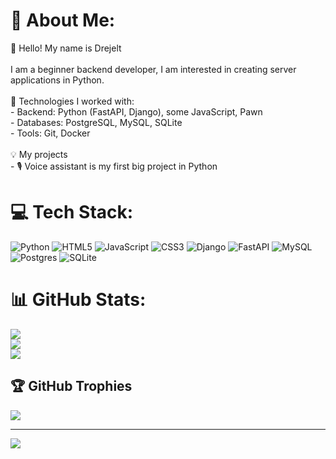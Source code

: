 # 💫 About Me:
👋 Hello! My name is Drejelt<br><br>I am a beginner backend developer, I am interested in creating server applications in Python.<br><br>🔹 Technologies I worked with:<br>- Backend: Python (FastAPI, Django), some JavaScript, Pawn<br>- Databases: PostgreSQL, MySQL, SQLite<br>- Tools: Git, Docker<br><br>💡 My projects<br>- 🎙️ Voice assistant is my first big project in Python


# 💻 Tech Stack:
![Python](https://img.shields.io/badge/python-3670A0?style=for-the-badge&logo=python&logoColor=ffdd54) ![HTML5](https://img.shields.io/badge/html5-%23E34F26.svg?style=for-the-badge&logo=html5&logoColor=white) ![JavaScript](https://img.shields.io/badge/javascript-%23323330.svg?style=for-the-badge&logo=javascript&logoColor=%23F7DF1E) ![CSS3](https://img.shields.io/badge/css3-%231572B6.svg?style=for-the-badge&logo=css3&logoColor=white) ![Django](https://img.shields.io/badge/django-%23092E20.svg?style=for-the-badge&logo=django&logoColor=white) ![FastAPI](https://img.shields.io/badge/FastAPI-005571?style=for-the-badge&logo=fastapi) ![MySQL](https://img.shields.io/badge/mysql-4479A1.svg?style=for-the-badge&logo=mysql&logoColor=white) ![Postgres](https://img.shields.io/badge/postgres-%23316192.svg?style=for-the-badge&logo=postgresql&logoColor=white) ![SQLite](https://img.shields.io/badge/sqlite-%2307405e.svg?style=for-the-badge&logo=sqlite&logoColor=white)
# 📊 GitHub Stats:
![](https://github-readme-stats.vercel.app/api?username=Drejelt&theme=dark&hide_border=false&include_all_commits=true&count_private=true)<br/>
![](https://github-readme-streak-stats.herokuapp.com/?user=Drejelt&theme=dark&hide_border=false)<br/>
![](https://github-readme-stats.vercel.app/api/top-langs/?username=Drejelt&theme=dark&hide_border=false&include_all_commits=true&count_private=true&layout=compact)

## 🏆 GitHub Trophies
![](https://github-profile-trophy.vercel.app/?username=Drejelt&theme=radical&no-frame=false&no-bg=true&margin-w=4)

---
[![](https://visitcount.itsvg.in/api?id=Drejelt&icon=0&color=0)](https://visitcount.itsvg.in)

<!-- Proudly created with GPRM ( https://gprm.itsvg.in ) -->
